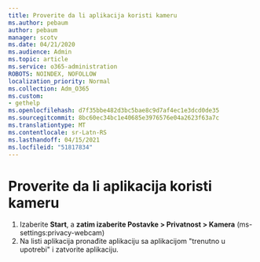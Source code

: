 ```yaml
---
title: Proverite da li aplikacija koristi kameru
ms.author: pebaum
author: pebaum
manager: scotv
ms.date: 04/21/2020
ms.audience: Admin
ms.topic: article
ms.service: o365-administration
ROBOTS: NOINDEX, NOFOLLOW
localization_priority: Normal
ms.collection: Adm_O365
ms.custom:
- gethelp
ms.openlocfilehash: d7f35bbe482d3bc5bae8c9d7af4ec1e3dcd0de35
ms.sourcegitcommit: 8bc60ec34bc1e40685e3976576e04a2623f63a7c
ms.translationtype: MT
ms.contentlocale: sr-Latn-RS
ms.lasthandoff: 04/15/2021
ms.locfileid: "51817834"
---
```

# <a name="check-for-app-using-camera"></a>Proverite da li aplikacija koristi kameru

1. Izaberite **Start**, a **zatim izaberite Postavke > Privatnost > Kamera** (ms-settings:privacy-webcam)
2. Na listi aplikacija pronađite aplikaciju sa aplikacijom "trenutno u upotrebi" i zatvorite aplikaciju.

